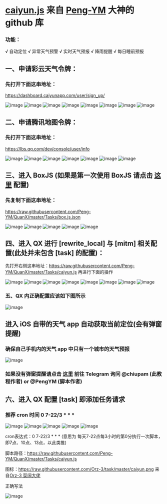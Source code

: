 # [caiyun.js](https://github.com/Peng-YM/QuanX/blob/master/Tasks/caiyun.js) 来自 [Peng-YM](https://github.com/Peng-YM) 大神的 github 库

### 功能：

√ 自动定位
√ 异常天气预警
√ 实时天气预报
√ 降雨提醒
√ 每日睡前预报

## 一、申请彩云天气令牌：

### 先打开下面这串地址：

https://dashboard.caiyunapp.com/user/sign_up/

![image](https://raw.githubusercontent.com/chiupam/tutorial-image/master/QuantumultX/caiyun_api_1.png)
![image](https://raw.githubusercontent.com/chiupam/tutorial-image/master/QuantumultX/caiyun_api_2.png)
![image](https://raw.githubusercontent.com/chiupam/tutorial-image/master/QuantumultX/caiyun_api_3.png)
![image](https://raw.githubusercontent.com/chiupam/tutorial-image/master/QuantumultX/caiyun_api_4.png)
![image](https://raw.githubusercontent.com/chiupam/tutorial-image/master/QuantumultX/caiyun_api_5.png)
![image](https://raw.githubusercontent.com/chiupam/tutorial-image/master/QuantumultX/caiyun_api_6.png)
![image](https://raw.githubusercontent.com/chiupam/tutorial-image/master/QuantumultX/caiyun_api_7.png)
![image](https://raw.githubusercontent.com/chiupam/tutorial-image/master/QuantumultX/caiyun_api_8.png)

## 二、申请腾讯地图令牌：

### 先打开下面这串地址：

https://lbs.qq.com/dev/console/user/info

![image](https://raw.githubusercontent.com/chiupam/tutorial-image/master/QuantumultX/tencent_api_1.png)
![image](https://raw.githubusercontent.com/chiupam/tutorial-image/master/QuantumultX/tencent_api_2.png)
![image](https://raw.githubusercontent.com/chiupam/tutorial-image/master/QuantumultX/tencent_api_3.png)
![image](https://raw.githubusercontent.com/chiupam/tutorial-image/master/QuantumultX/tencent_api_4.png)
![image](https://raw.githubusercontent.com/chiupam/tutorial-image/master/QuantumultX/tencent_api_5.png)
![image](https://raw.githubusercontent.com/chiupam/tutorial-image/master/QuantumultX/tencent_api_6.png)
![image](https://raw.githubusercontent.com/chiupam/tutorial-image/master/QuantumultX/tencent_api_7.png)

## 三、进入 BoxJS (如果是第一次使用 BoxJS 请点击 [这里](https://github.com/chiupam/tutorial/blob/master/QuantumultX/BoxJS.md) 配置)

### 先复制下面这串地址：

https://raw.githubusercontent.com/Peng-YM/QuanX/master/Tasks/box.js.json

![image](https://raw.githubusercontent.com/chiupam/tutorial-image/master/QuantumultX/caiyun_boxjs_1.png)
![image](https://raw.githubusercontent.com/chiupam/tutorial-image/master/QuantumultX/caiyun_boxjs_2.png)
![image](https://raw.githubusercontent.com/chiupam/tutorial-image/master/QuantumultX/caiyun_boxjs_3.png)
![image](https://raw.githubusercontent.com/chiupam/tutorial-image/master/QuantumultX/caiyun_boxjs_4.png)
![image](https://raw.githubusercontent.com/chiupam/tutorial-image/master/QuantumultX/caiyun_boxjs_5.png)

## 四、进入 QX 进行 [rewrite_local] 与 [mitm] 相关配置(此处并未包含 [task] 的配置)：

先打开右侧这串地址：https://raw.githubusercontent.com/Peng-YM/QuanX/master/Tasks/caiyun.js 再进行下面的操作

![image](https://raw.githubusercontent.com/chiupam/tutorial-image/master/QuantumultX/dianji.png)
![image](https://raw.githubusercontent.com/chiupam/tutorial-image/master/QuantumultX/bianji.png)
![image](https://raw.githubusercontent.com/chiupam/tutorial-image/master/QuantumultX/caiyun_rewrite.png)
![image](https://raw.githubusercontent.com/chiupam/tutorial-image/master/QuantumultX/rewrite_local.png)
![image](https://raw.githubusercontent.com/chiupam/tutorial-image/master/QuantumultX/caiyun_hostname.png)
![image](https://raw.githubusercontent.com/chiupam/tutorial-image/master/QuantumultX/hostname.png)
![image](https://raw.githubusercontent.com/chiupam/tutorial-image/master/QuantumultX/changan.png)
![image](https://raw.githubusercontent.com/chiupam/tutorial-image/master/QuantumultX/up.png)

### 五、QX 内正确配置应该如下图所示

![image](https://raw.githubusercontent.com/chiupam/tutorial-image/master/QuantumultX/caiyun_right.png)

## 进入 iOS 自带的天气 app 自动获取当前定位(会有弹窗提醒)

### 确保自己手机内的天气 app 中只有一个城市的天气预报

![image](https://raw.githubusercontent.com/chiupam/tutorial-image/master/QuantumultX/caiyun_weatherapp.png)

### 如果没有弹窗提醒请点击 [这里](https://t.me/hellcell321) 前往 Telegram 询问 @chiupam (此教程作者) or @PengYM (脚本作者)

## 六、进入 QX 配置 [task] 即添加任务请求

### 推荐 cron 时间 0 7-22/3 * * *

![image](https://raw.githubusercontent.com/chiupam/tutorial-image/master/QuantumultX/task_ui.png)
![image](https://raw.githubusercontent.com/chiupam/tutorial-image/master/QuantumultX/caiyun_task_1.png)
![image](https://raw.githubusercontent.com/chiupam/tutorial-image/master/QuantumultX/caiyun_task_2.png)
![image](https://raw.githubusercontent.com/chiupam/tutorial-image/master/QuantumultX/caiyun_task_3.png)
![image](https://raw.githubusercontent.com/chiupam/tutorial-image/master/QuantumultX/caiyun_task_4.png)

cron表达式：0 7-22/3 * * * (意思为 每天7-22点每3小时的第0分执行一次脚本，即7点、10点、13点，以此类推)

脚本路径：https://raw.githubusercontent.com/Peng-YM/QuanX/master/Tasks/caiyun.js 

图标：https://raw.githubusercontent.com/Orz-3/task/master/caiyun.png 来自[Orz-3 契阔大佬](https://github.com/Orz-3/task)

正确写法

![image](https://raw.githubusercontent.com/chiupam/tutorial-image/master/QuantumultX/caiyun_task_5.png)

